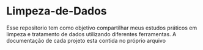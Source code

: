 # Limpeza-de-Dados
Esse repositorio tem como objetivo compartilhar meus estudos práticos em limpeza e tratamento de dados utilizando diferentes ferramentas. 
A documentação de cada projeto esta contida no próprio arquivo
